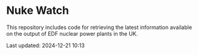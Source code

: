 # Nuke Watch

This repository includes code for retrieving the latest information available on the output of EDF nuclear power plants in the UK.

Last updated: 2024-12-21 10:13